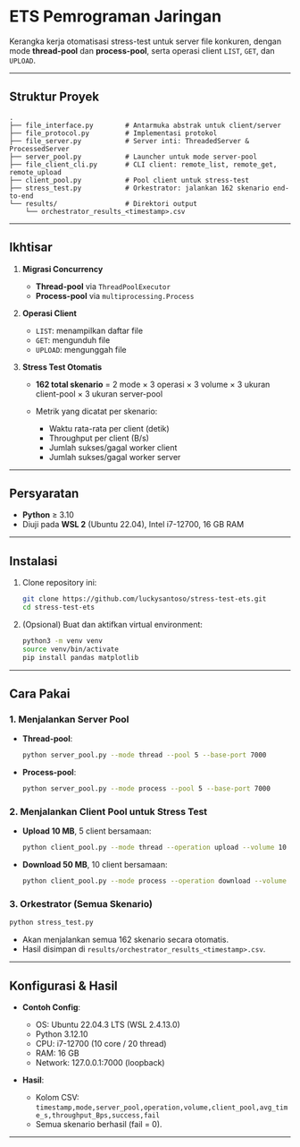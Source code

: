 # ETS Pemrograman Jaringan

Kerangka kerja otomatisasi stress-test untuk server file konkuren, dengan mode **thread-pool** dan **process-pool**, serta operasi client `LIST`, `GET`, dan `UPLOAD`.

---

## Struktur Proyek

```
.
├── file_interface.py        # Antarmuka abstrak untuk client/server
├── file_protocol.py         # Implementasi protokol
├── file_server.py           # Server inti: ThreadedServer & ProcessedServer
├── server_pool.py           # Launcher untuk mode server-pool
├── file_client_cli.py       # CLI client: remote_list, remote_get, remote_upload
├── client_pool.py           # Pool client untuk stress-test
├── stress_test.py           # Orkestrator: jalankan 162 skenario end-to-end
└── results/                 # Direktori output
    └── orchestrator_results_<timestamp>.csv
```

---

## Ikhtisar

1. **Migrasi Concurrency**

   - **Thread-pool** via `ThreadPoolExecutor`
   - **Process-pool** via `multiprocessing.Process`

2. **Operasi Client**

   - `LIST`: menampilkan daftar file
   - `GET`: mengunduh file
   - `UPLOAD`: mengunggah file

3. **Stress Test Otomatis**

   - **162 total skenario** =
     2 mode × 3 operasi × 3 volume × 3 ukuran client-pool × 3 ukuran server-pool
   - Metrik yang dicatat per skenario:

     - Waktu rata-rata per client (detik)
     - Throughput per client (B/s)
     - Jumlah sukses/gagal worker client
     - Jumlah sukses/gagal worker server

---

## Persyaratan

- **Python** ≥ 3.10
- Diuji pada **WSL 2** (Ubuntu 22.04), Intel i7-12700, 16 GB RAM

---

## Instalasi

1. Clone repository ini:

   ```bash
   git clone https://github.com/luckysantoso/stress-test-ets.git
   cd stress-test-ets
   ```

2. (Opsional) Buat dan aktifkan virtual environment:

   ```bash
   python3 -m venv venv
   source venv/bin/activate
   pip install pandas matplotlib
   ```

---

## Cara Pakai

### 1. Menjalankan Server Pool

- **Thread-pool**:

  ```bash
  python server_pool.py --mode thread --pool 5 --base-port 7000
  ```

- **Process-pool**:

  ```bash
  python server_pool.py --mode process --pool 5 --base-port 7000
  ```

### 2. Menjalankan Client Pool untuk Stress Test

- **Upload 10 MB**, 5 client bersamaan:

  ```bash
  python client_pool.py --mode thread --operation upload --volume 10 --client-pool 5 --host 127.0.0.1 --port 7000
  ```

- **Download 50 MB**, 10 client bersamaan:

  ```bash
  python client_pool.py --mode process --operation download --volume 50 --client-pool 10 --host 127.0.0.1 --port 7000
  ```

### 3. Orkestrator (Semua Skenario)

```bash
python stress_test.py
```

- Akan menjalankan semua 162 skenario secara otomatis.
- Hasil disimpan di `results/orchestrator_results_<timestamp>.csv`.

---

## Konfigurasi & Hasil

- **Contoh Config**:

  - OS: Ubuntu 22.04.3 LTS (WSL 2.4.13.0)
  - Python 3.12.10
  - CPU: i7-12700 (10 core / 20 thread)
  - RAM: 16 GB
  - Network: 127.0.0.1:7000 (loopback)

- **Hasil**:

  - Kolom CSV:
    `timestamp,mode,server_pool,operation,volume,client_pool,avg_time_s,throughput_Bps,success,fail`
  - Semua skenario berhasil (fail = 0).

---
